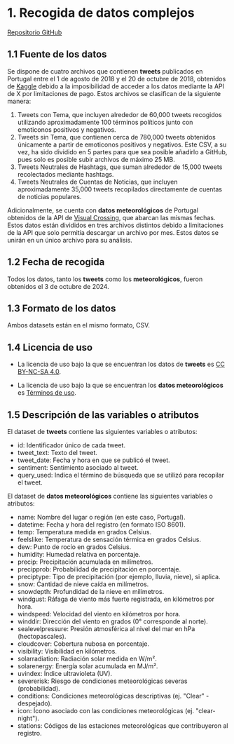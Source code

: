 # 1. Recogida de datos complejos

[Repositorio GitHub](https://github.com/Antonio2202/DCDC)

## 1.1 Fuente de los datos

Se dispone de cuatro archivos que contienen **tweets** publicados en Portugal entre el 1 de agosto de 2018 y el 20 de octubre de 2018, obtenidos de
[Kaggle](https://www.kaggle.com/datasets/augustop/portuguese-tweets-for-sentiment-analysis) debido a la
imposibilidad de acceder a los datos mediante la API de X por limitaciones de pago. Estos archivos se clasifican de la siguiente manera:
1. Tweets con Tema, que incluyen alrededor de 60,000 tweets recogidos utilizando aproximadamente 100 términos políticos junto con emoticonos positivos y negativos.
2. Tweets sin Tema, que contienen cerca de 780,000 tweets obtenidos únicamente a partir de emoticonos positivos y negativos. Este CSV, a su vez, ha sido dividido en 5 partes para que sea posible añadirlo a GitHub, pues solo es posible subir archivos de máximo 25 MB.
3. Tweets Neutrales de Hashtags, que suman alrededor de 15,000 tweets recolectados mediante hashtags.
4. Tweets Neutrales de Cuentas de Noticias, que incluyen aproximadamente 35,000 tweets recopilados directamente de cuentas de noticias populares.

Adicionalmente, se cuenta con **datos meteorológicos** de Portugal obtenidos de la API de [Visual Crossing](https://www.visualcrossing.com/weather-api), que abarcan las mismas fechas. Estos datos están divididos en tres archivos distintos debido a limitaciones de la API que solo permitía descargar un archivo por mes. Estos datos se unirán en un único archivo para su análisis.

## 1.2 Fecha de recogida

Todos los datos, tanto los **tweets** como los **meteorológicos**, fueron obtenidos el 3 de octubre de 2024.

## 1.3 Formato de los datos

Ambos datasets están en el mismo formato, CSV.

## 1.4 Licencia de uso

- La licencia de uso bajo la que se encuentran los datos de **tweets** es [CC BY-NC-SA 4.0](https://creativecommons.org/licenses/by-nc-sa/4.0/deed.en).

- La licencia de uso bajo la que se encuentran los **datos meteorológicos** es [Términos de uso](https://www.visualcrossing.com/weather-services-terms).

## 1.5 Descripción de las variables o atributos

El dataset de **tweets** contiene las siguientes variables o atributos:

- id: Identificador único de cada tweet.
- tweet_text: Texto del tweet.
- tweet_date: Fecha y hora en que se publicó el tweet.
- sentiment: Sentimiento asociado al tweet.
- query_used: Indica el término de búsqueda que se utilizó para recopilar el tweet.


El dataset de **datos meteorológicos** contiene las siguientes variables o atributos:

- name: Nombre del lugar o región (en este caso, Portugal).
- datetime: Fecha y hora del registro (en formato ISO 8601).
- temp: Temperatura medida en grados Celsius.
- feelslike: Temperatura de sensación térmica en grados Celsius.
- dew: Punto de rocío en grados Celsius.
- humidity: Humedad relativa en porcentaje.
- precip: Precipitación acumulada en milímetros.
- precipprob: Probabilidad de precipitación en porcentaje.
- preciptype: Tipo de precipitación (por ejemplo, lluvia, nieve), si aplica.
- snow: Cantidad de nieve caída en milímetros.
- snowdepth: Profundidad de la nieve en milímetros.
- windgust: Ráfaga de viento más fuerte registrada, en kilómetros por hora.
- windspeed: Velocidad del viento en kilómetros por hora.
- winddir: Dirección del viento en grados (0° corresponde al norte).
- sealevelpressure: Presión atmosférica al nivel del mar en hPa (hectopascales).
- cloudcover: Cobertura nubosa en porcentaje.
- visibility: Visibilidad en kilómetros.
- solarradiation: Radiación solar medida en W/m².
- solarenergy: Energía solar acumulada en MJ/m².
- uvindex: Índice ultravioleta (UV).
- severerisk: Riesgo de condiciones meteorológicas severas (probabilidad).
- conditions: Condiciones meteorológicas descriptivas (ej. "Clear" - despejado).
- icon: Ícono asociado con las condiciones meteorológicas (ej. "clear-night").
- stations: Códigos de las estaciones meteorológicas que contribuyeron al registro.
